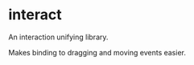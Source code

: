 interact
========

An interaction unifying library.

Makes binding to dragging and moving events easier.